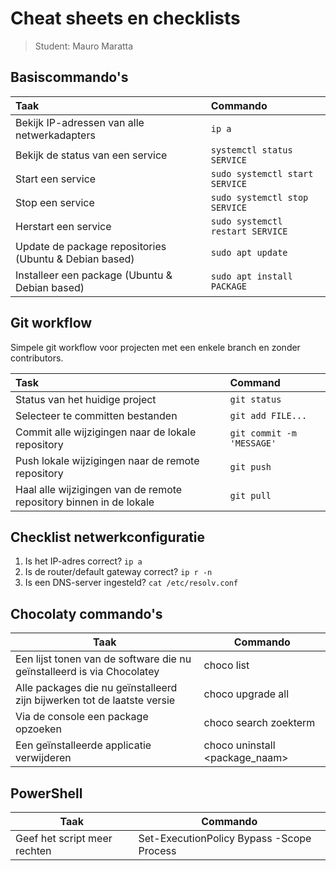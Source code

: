# Cheat sheets en checklists

> Student: Mauro Maratta

## Basiscommando's

| Taak                                                   | Commando                         |
| :----------------------------------------------------- | :------------------------------- |
| Bekijk IP-adressen van alle netwerkadapters            | `ip a`                           |
| Bekijk de status van een service                       | `systemctl status SERVICE`       |
| Start een service                                      | `sudo systemctl start SERVICE`   |
| Stop een service                                       | `sudo systemctl stop SERVICE`    |
| Herstart een service                                   | `sudo systemctl restart SERVICE` |
| Update de package repositories (Ubuntu & Debian based) | `sudo apt update`                |
| Installeer een package (Ubuntu & Debian based)         | `sudo apt install PACKAGE`       |

## Git workflow

Simpele git workflow voor projecten met een enkele branch en zonder contributors.

| Task                                                               | Command                   |
| :----------------------------------------------------------------- | :------------------------ |
| Status van het huidige project                                     | `git status`              |
| Selecteer te committen bestanden                                   | `git add FILE...`         |
| Commit alle wijzigingen naar de lokale repository                  | `git commit -m 'MESSAGE'` |
| Push lokale wijzigingen naar de remote repository                  | `git push`                |
| Haal alle wijzigingen van de remote repository binnen in de lokale | `git pull`                |

## Checklist netwerkconfiguratie

1. Is het IP-adres correct? `ip a`
2. Is de router/default gateway correct? `ip r -n`
3. Is een DNS-server ingesteld? `cat /etc/resolv.conf`

## Chocolaty commando's

| **Taak**                                                                | **Commando**                   |
| ----------------------------------------------------------------------- | ------------------------------ |
| Een lijst tonen van de software die nu geïnstalleerd is via Chocolatey  | choco list                     |
| Alle packages die nu geïnstalleerd zijn bijwerken tot de laatste versie | choco upgrade all<br>          |
| Via de console een package opzoeken                                     | choco search zoekterm          |
| Een geïnstalleerde applicatie verwijderen                               | choco uninstall <package_naam> |
## PowerShell

| Taak                         | Commando                                  |
| ---------------------------- | ----------------------------------------- |
| Geef het script meer rechten | Set-ExecutionPolicy Bypass -Scope Process |
